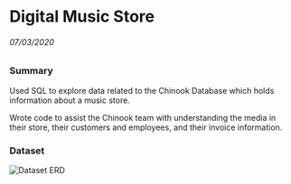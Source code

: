 # Digital Music Store 
###### 07/03/2020

### Summary
Used SQL to explore data related to the Chinook Database which holds information about a music store.

Wrote code to assist the Chinook team with understanding the media in their store, their customers and employees, and their invoice information.

### Dataset
![Dataset ERD](https://video.udacity-data.com/topher/2017/June/5956d5ee_screen-shot-2017-06-29-at-10.51.15-pm/screen-shot-2017-06-29-at-10.51.15-pm.png)



